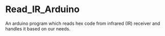 # Read_IR_Arduino

An arduino program which reads hex code from infrared (IR) receiver and handles it based on our needs.
